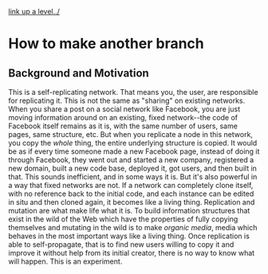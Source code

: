 [link up a level../](../)

# How to make another branch


## Background and Motivation

This is a self-replicating network.  That means you, the user, are responsible for replicating it.  This is not the same as "sharing" on existing networks.  When you share a post on a social network like Facebook, you are just moving information around on an existing, fixed network--the code of Facebook itself remains as it is, with the same number of users, same pages, same structure, etc.  But when you replicate a node in this network, you copy the *whole* thing, the entire underlying structure is copied. It would be as if every time someone made a new Facebook page, instead of doing it through Facebook, they went out and started a new company, registered a new domain, built a new code base, deployed it, got users, and then built in that.  This sounds inefficient, and in some ways it is.  But it's also powerful in a way that fixed networks are not.  If a network can completely clone itself, with no reference back to the initial code, and each instance can be edited in situ and then cloned again, it becomes like a living thing.  Replication and mutation are what make life what it is.  To build information structures that exist in the wild of the Web which have the properties of fully copying themselves and mutating in the wild is to make *organic media*, media which behaves in the most important ways like a living thing.  Once replication is able to self-propagate, that is to find new users willing to copy it and improve it without help from its initial creator, there is no way to know what will happen.  This is an experiment.  



